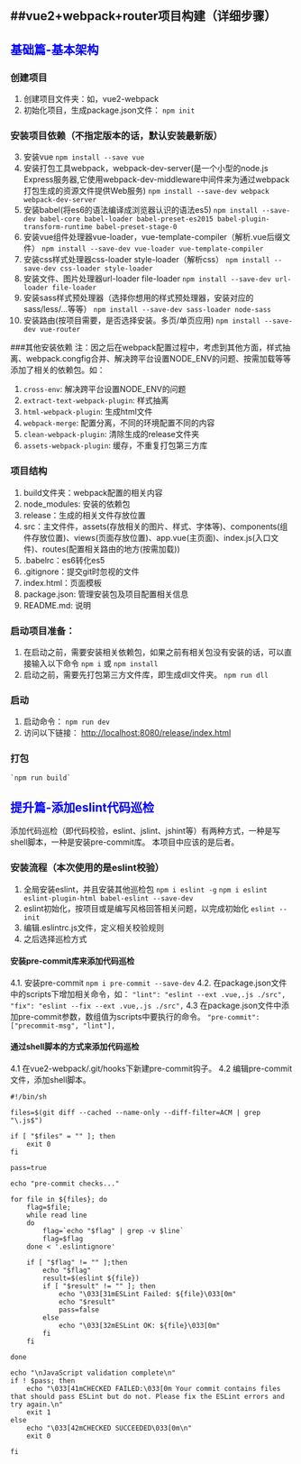 ##vue2+webpack+router项目构建（详细步骤）
---

## <font color="blue"> 基础篇-基本架构 </font>

### 创建项目
1. 创建项目文件夹：如，vue2-webpack
2. 初始化项目，生成package.json文件：
	`npm init`

### 安装项目依赖（不指定版本的话，默认安装最新版）
3. 安装vue
	`npm install --save vue`
4. 安装打包工具webpack，webpack-dev-server(是一个小型的node.js Express服务器,它使用webpack-dev-middleware中间件来为通过webpack打包生成的资源文件提供Web服务)
	`npm install --save-dev webpack webpack-dev-server`
5. 安装babel(将es6的语法编译成浏览器认识的语法es5)
	`npm install --save-dev babel-core babel-loader babel-preset-es2015 babel-plugin-transform-runtime babel-preset-stage-0`
6. 安装vue组件处理器vue-loader，vue-template-compiler（解析.vue后缀文件）
	`npm install --save-dev vue-loader vue-template-compiler`
7. 安装css样式处理器css-loader style-loader（解析css）
	`npm install --save-dev css-loader style-loader`
8. 安装文件、图片处理器url-loader file-loader
	`npm install --save-dev url-loader file-loader`
9. 安装sass样式预处理器（选择你想用的样式预处理器，安装对应的sass/less/...等等）
	`npm install --save-dev sass-loader node-sass`
10. 安装路由(按项目需要，是否选择安装。多页/单页应用)
	`npm install --save-dev vue-router`


###其他安装依赖
注：因之后在webpack配置过程中，考虑到其他方面，样式抽离、webpack.congfig合并、解决跨平台设置NODE_ENV的问题、按需加载等等添加了相关的依赖包。如：
1. `cross-env`: 解决跨平台设置NODE_ENV的问题
2. `extract-text-webpack-plugin`: 样式抽离
3. `html-webpack-plugin`: 生成html文件
4. `webpack-merge`: 配置分离，不同的环境配置不同的内容
5. `clean-webpack-plugin`: 清除生成的release文件夹
6. `assets-webpack-plugin`: 缓存，不重复打包第三方库


### 项目结构
1. build文件夹：webpack配置的相关内容
2. node_modules: 安装的依赖包
3. release：生成的相关文件存放位置
4. src：主文件件，assets(存放相关的图片、样式、字体等)、components(组件存放位置)、views(页面存放位置)、app.vue(主页面)、index.js(入口文件)、routes(配置相关路由的地方(按需加载))
5. .babelrc：es6转化es5
6. .gitignore：提交git时忽视的文件
7. index.html：页面模板
8. package.json: 管理安装包及项目配置相关信息
9. README.md: 说明

### 启动项目准备：
1. 在启动之前，需要安装相关依赖包，如果之前有相关包没有安装的话，可以直接输入以下命令
	`npm i` 或 `npm install`
2. 启动之前，需要先打包第三方文件库，即生成dll文件夹。
	`npm run dll`

### 启动
1. 启动命令：
	`npm run dev`
2. 访问以下链接：
	[http://localhost:8080/release/index.html](http://localhost:8080/release/index.html)

### 打包
	`npm run build`


## <font color="blue"> 提升篇-添加eslint代码巡检 </font>

添加代码巡检（即代码校验，eslint、jslint、jshint等）有两种方式，一种是写shell脚本，一种是安装pre-commit库。
本项目中应该的是后者。

### 安装流程（本次使用的是eslint校验）
1. 全局安装eslint，并且安装其他巡检包
	`npm i eslint -g`
	`npm i eslint eslint-plugin-html babel-eslint --save-dev`
2. eslint初始化，按项目或是编写风格回答相关问题，以完成初始化
	`eslint --init`
3. 编辑.eslintrc.js文件，定义相关校验规则
4. 之后选择巡检方式
#### 安装pre-commit库来添加代码巡检
4.1. 安装pre-commit
	`npm i pre-commit --save-dev`
4.2. 在package.json文件中的scripts下增加相关命令，如：
	`"lint": "eslint --ext .vue,.js ./src",`
	`"fix": "eslint --fix --ext .vue,.js ./src",`
4.3 在package.json文件中添加pre-commit参数，数组值为scripts中要执行的命令。
	`"pre-commit": ["precommit-msg", "lint"],`

#### 通过shell脚本的方式来添加代码巡检
4.1 在vue2-webpack/.git/hooks下新建pre-commit钩子。
4.2 编辑pre-commit文件，添加shell脚本。

    #!/bin/sh

    files=$(git diff --cached --name-only --diff-filter=ACM | grep "\.js$")

    if [ "$files" = "" ]; then
        exit 0
    fi

    pass=true

    echo "pre-commit checks..."

    for file in ${files}; do
        flag=$file;
        while read line
        do
            flag=`echo "$flag" | grep -v $line`
            flag=$flag
        done < '.eslintignore'

        if [ "$flag" != "" ];then
            echo "$flag"
            result=$(eslint ${file})
            if [ "$result" != "" ]; then
                echo "\033[31mESLint Failed: ${file}\033[0m"
                echo "$result"
                pass=false
            else
                echo "\033[32mESLint OK: ${file}\033[0m"
            fi
        fi

    done

    echo "\nJavaScript validation complete\n"
    if ! $pass; then
        echo "\033[41mCHECKED FAILED:\033[0m Your commit contains files that should pass ESLint but do not. Please fix the ESLint errors and try again.\n"
        exit 1
    else
        echo "\033[42mCHECKED SUCCEEDED\033[0m\n"
        exit 0

    fi
